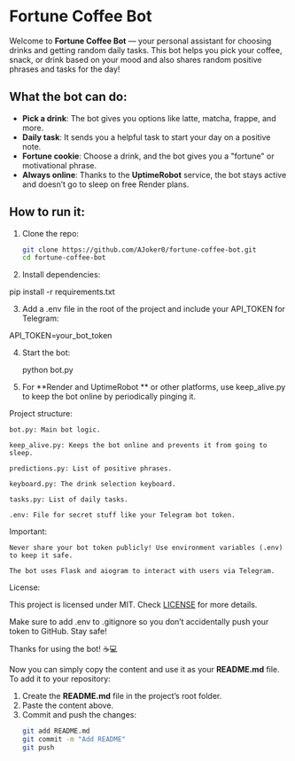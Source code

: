 # Fortune Coffee Bot

Welcome to **Fortune Coffee Bot** — your personal assistant for choosing drinks and getting random daily tasks. This bot helps you pick your coffee, snack, or drink based on your mood and also shares random positive phrases and tasks for the day!

## What the bot can do:
- **Pick a drink**: The bot gives you options like latte, matcha, frappe, and more.
- **Daily task**: It sends you a helpful task to start your day on a positive note.
- **Fortune cookie**: Choose a drink, and the bot gives you a "fortune" or motivational phrase.
- **Always online**: Thanks to the **UptimeRobot** service, the bot stays active and doesn’t go to sleep on free Render plans.

## How to run it:

1. Clone the repo:
   ```bash
   git clone https://github.com/AJoker0/fortune-coffee-bot.git
   cd fortune-coffee-bot
   
2. Install dependencies:

pip install -r requirements.txt

3. Add a .env file in the root of the project and include your API_TOKEN for Telegram:

API_TOKEN=your_bot_token

4. Start the bot:

    python bot.py

5. For **Render and UptimeRobot ** or other platforms, use keep_alive.py to keep the bot online by periodically pinging it.

Project structure:

    bot.py: Main bot logic.

    keep_alive.py: Keeps the bot online and prevents it from going to sleep.

    predictions.py: List of positive phrases.

    keyboard.py: The drink selection keyboard.

    tasks.py: List of daily tasks.

    .env: File for secret stuff like your Telegram bot token.

Important:

    Never share your bot token publicly! Use environment variables (.env) to keep it safe.

    The bot uses Flask and aiogram to interact with users via Telegram.

License:

This project is licensed under MIT. Check [LICENSE]([url](https://docs.github.com/en/repositories/managing-your-repositorys-settings-and-features/customizing-your-repository/licensing-a-repository#applying-a-license-to-a-repository-with-an-existing-license)) for more details.

Make sure to add .env to .gitignore so you don’t accidentally push your token to GitHub. Stay safe!

Thanks for using the bot! ☕💻


Now you can simply copy the content and use it as your **README.md** file. To add it to your repository:

1. Create the **README.md** file in the project’s root folder.
2. Paste the content above.
3. Commit and push the changes:
   ```bash
   git add README.md
   git commit -m "Add README"
   git push
